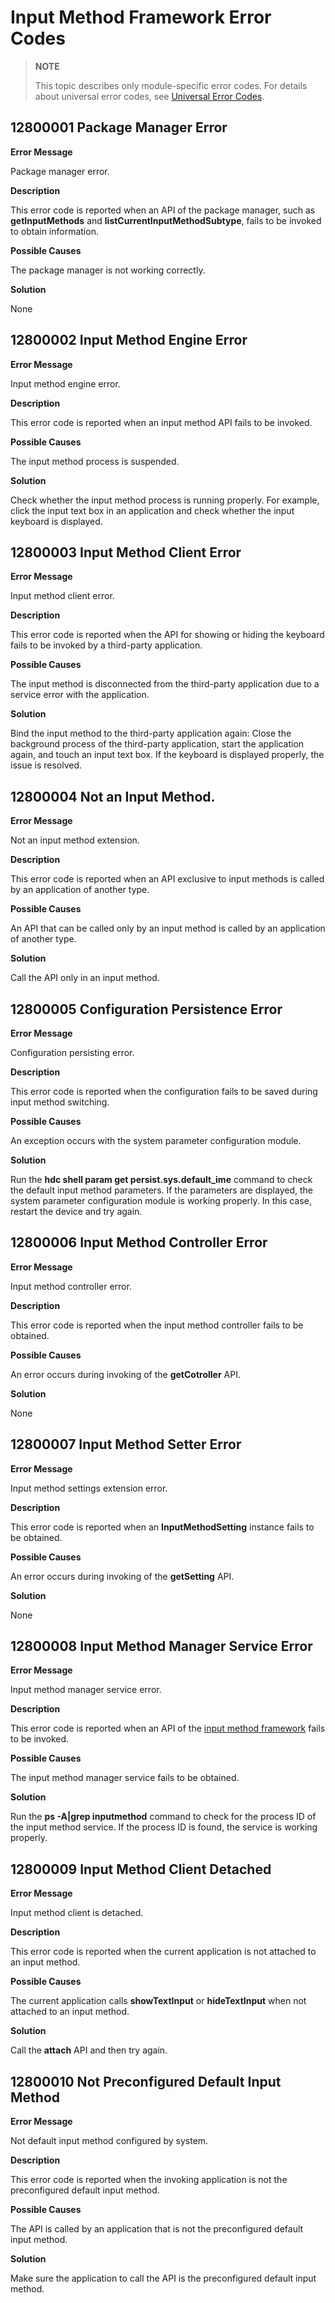 # Input Method Framework Error Codes

> **NOTE**
>
> This topic describes only module-specific error codes. For details about universal error codes, see [Universal Error Codes](../errorcode-universal.md).

## 12800001 Package Manager Error

**Error Message**

Package manager error.

**Description**

This error code is reported when an API of the package manager, such as **getInputMethods** and **listCurrentInputMethodSubtype**, fails to be invoked to obtain information.

**Possible Causes**

The package manager is not working correctly.

**Solution**

None

## 12800002 Input Method Engine Error

**Error Message**

Input method engine error.

**Description**

This error code is reported when an input method API fails to be invoked.

**Possible Causes**

The input method process is suspended.

**Solution**

Check whether the input method process is running properly. For example, click the input text box in an application and check whether the input keyboard is displayed.

## 12800003 Input Method Client Error

**Error Message**

Input method client error.

**Description**

This error code is reported when the API for showing or hiding the keyboard fails to be invoked by a third-party application.

**Possible Causes**

The input method is disconnected from the third-party application due to a service error with the application.

**Solution**

Bind the input method to the third-party application again: Close the background process of the third-party application, start the application again, and touch an input text box. If the keyboard is displayed properly, the issue is resolved.

## 12800004 Not an Input Method.

**Error Message**

Not an input method extension.

**Description**

This error code is reported when an API exclusive to input methods is called by an application of another type.

**Possible Causes**

An API that can be called only by an input method is called by an application of another type.

**Solution**

Call the API only in an input method.

## 12800005 Configuration Persistence Error

**Error Message**

Configuration persisting error.

**Description**

This error code is reported when the configuration fails to be saved during input method switching.

**Possible Causes**

An exception occurs with the system parameter configuration module.

**Solution**

Run the **hdc shell param get persist.sys.default_ime** command to check the default input method parameters. If the parameters are displayed, the system parameter configuration module is working properly. In this case, restart the device and try again.

## 12800006 Input Method Controller Error

**Error Message**

Input method controller error.

**Description**

This error code is reported when the input method controller fails to be obtained.

**Possible Causes**

An error occurs during invoking of the **getCotroller** API.

**Solution**

None

## 12800007 Input Method Setter Error

**Error Message**

Input method settings extension error.

**Description**

This error code is reported when an **InputMethodSetting** instance fails to be obtained.

**Possible Causes**

An error occurs during invoking of the **getSetting** API.

**Solution**

None

## 12800008 Input Method Manager Service Error

**Error Message**

Input method manager service error.

**Description**

This error code is reported when an API of the [input method framework](../apis/js-apis-inputmethod.md) fails to be invoked.

**Possible Causes**

The input method manager service fails to be obtained.

**Solution**

Run the **ps -A|grep inputmethod** command to check for the process ID of the input method service. If the process ID is found, the service is working properly.

## 12800009 Input Method Client Detached

**Error Message**

Input method client is detached.

**Description**

This error code is reported when the current application is not attached to an input method.

**Possible Causes**

The current application calls **showTextInput** or **hideTextInput** when not attached to an input method.

**Solution**

Call the **attach** API and then try again.

## 12800010 Not Preconfigured Default Input Method

**Error Message**

Not default input method configured by system.

**Description**

This error code is reported when the invoking application is not the preconfigured default input method.

**Possible Causes**

The API is called by an application that is not the preconfigured default input method.

**Solution**

Make sure the application to call the API is the preconfigured default input method.

